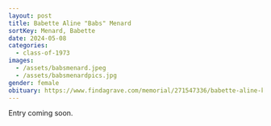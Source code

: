 ```yaml
---
layout: post
title: Babette Aline "Babs" Menard
sortKey: Menard, Babette
date: 2024-05-08
categories:
  - class-of-1973
images:
  - /assets/babsmenard.jpeg
  - /assets/babsmenardpics.jpg
gender: female
obituary: https://www.findagrave.com/memorial/271547336/babette-aline-kratz
---
```

E﻿ntry coming soon.
